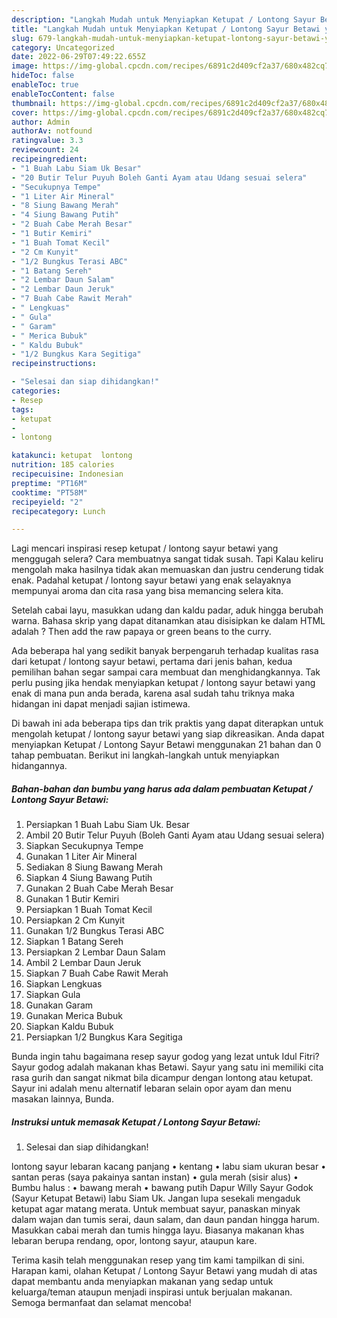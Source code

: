 ```yaml
---
description: "Langkah Mudah untuk Menyiapkan Ketupat / Lontong Sayur Betawi yang Bisa Manjain Lidah, Buat Buka Puasa}"
title: "Langkah Mudah untuk Menyiapkan Ketupat / Lontong Sayur Betawi yang Bisa Manjain Lidah, Buat Buka Puasa}"
slug: 679-langkah-mudah-untuk-menyiapkan-ketupat-lontong-sayur-betawi-yang-bisa-manjain-lidah-buat-buka-puasa
category: Uncategorized
date: 2022-06-29T07:49:22.655Z
image: https://img-global.cpcdn.com/recipes/6891c2d409cf2a37/680x482cq70/ketupat-lontong-sayur-betawi-foto-resep-utama.jpg
hideToc: false
enableToc: true
enableTocContent: false
thumbnail: https://img-global.cpcdn.com/recipes/6891c2d409cf2a37/680x482cq70/ketupat-lontong-sayur-betawi-foto-resep-utama.jpg
cover: https://img-global.cpcdn.com/recipes/6891c2d409cf2a37/680x482cq70/ketupat-lontong-sayur-betawi-foto-resep-utama.jpg
author: Admin
authorAv: notfound
ratingvalue: 3.3
reviewcount: 24
recipeingredient:
- "1 Buah Labu Siam Uk Besar"
- "20 Butir Telur Puyuh Boleh Ganti Ayam atau Udang sesuai selera"
- "Secukupnya Tempe"
- "1 Liter Air Mineral"
- "8 Siung Bawang Merah"
- "4 Siung Bawang Putih"
- "2 Buah Cabe Merah Besar"
- "1 Butir Kemiri"
- "1 Buah Tomat Kecil"
- "2 Cm Kunyit"
- "1/2 Bungkus Terasi ABC"
- "1 Batang Sereh"
- "2 Lembar Daun Salam"
- "2 Lembar Daun Jeruk"
- "7 Buah Cabe Rawit Merah"
- " Lengkuas"
- " Gula"
- " Garam"
- " Merica Bubuk"
- " Kaldu Bubuk"
- "1/2 Bungkus Kara Segitiga"
recipeinstructions:

- "Selesai dan siap dihidangkan!"
categories:
- Resep
tags:
- ketupat
- 
- lontong

katakunci: ketupat  lontong 
nutrition: 185 calories
recipecuisine: Indonesian
preptime: "PT16M"
cooktime: "PT58M"
recipeyield: "2"
recipecategory: Lunch

---
```



Lagi mencari inspirasi resep ketupat / lontong sayur betawi yang menggugah selera? Cara membuatnya sangat tidak susah. Tapi Kalau keliru mengolah maka hasilnya tidak akan memuaskan dan justru cenderung tidak enak. Padahal ketupat / lontong sayur betawi yang enak selayaknya mempunyai aroma dan cita rasa yang bisa memancing selera kita.


Setelah cabai layu, masukkan udang dan kaldu padar, aduk hingga berubah warna. Bahasa skrip yang dapat ditanamkan atau disisipkan ke dalam HTML adalah ? Then add the raw papaya or green beans to the curry.

Ada beberapa hal yang sedikit banyak berpengaruh terhadap kualitas rasa dari ketupat / lontong sayur betawi, pertama dari jenis bahan, kedua pemilihan bahan segar sampai cara membuat dan menghidangkannya. Tak perlu pusing jika hendak menyiapkan ketupat / lontong sayur betawi yang enak di mana pun anda berada, karena asal sudah tahu triknya maka hidangan ini dapat menjadi sajian istimewa.


Di bawah ini ada beberapa tips dan trik praktis yang dapat diterapkan untuk mengolah ketupat / lontong sayur betawi yang siap dikreasikan. Anda dapat menyiapkan Ketupat / Lontong Sayur Betawi menggunakan 21 bahan dan 0 tahap pembuatan. Berikut ini langkah-langkah untuk menyiapkan hidangannya.

<!--inarticleads1-->

##### Bahan-bahan dan bumbu yang harus ada dalam pembuatan Ketupat / Lontong Sayur Betawi:

1. Persiapkan 1 Buah Labu Siam Uk. Besar
1. Ambil 20 Butir Telur Puyuh (Boleh Ganti Ayam atau Udang sesuai selera)
1. Siapkan Secukupnya Tempe
1. Gunakan 1 Liter Air Mineral
1. Sediakan 8 Siung Bawang Merah
1. Siapkan 4 Siung Bawang Putih
1. Gunakan 2 Buah Cabe Merah Besar
1. Gunakan 1 Butir Kemiri
1. Persiapkan 1 Buah Tomat Kecil
1. Persiapkan 2 Cm Kunyit
1. Gunakan 1/2 Bungkus Terasi ABC
1. Siapkan 1 Batang Sereh
1. Persiapkan 2 Lembar Daun Salam
1. Ambil 2 Lembar Daun Jeruk
1. Siapkan 7 Buah Cabe Rawit Merah
1. Siapkan  Lengkuas
1. Siapkan  Gula
1. Gunakan  Garam
1. Gunakan  Merica Bubuk
1. Siapkan  Kaldu Bubuk
1. Persiapkan 1/2 Bungkus Kara Segitiga


Bunda ingin tahu bagaimana resep sayur godog yang lezat untuk Idul Fitri? Sayur godog adalah makanan khas Betawi. Sayur yang satu ini memiliki cita rasa gurih dan sangat nikmat bila dicampur dengan lontong atau ketupat. Sayur ini adalah menu alternatif lebaran selain opor ayam dan menu masakan lainnya, Bunda. 

<!--inarticleads2-->

##### Instruksi untuk memasak Ketupat / Lontong Sayur Betawi:


1. Selesai dan siap dihidangkan!

lontong sayur lebaran kacang panjang • kentang • labu siam ukuran besar • santan peras (saya pakainya santan instan) • gula merah (sisir alus) • Bumbu halus : • bawang merah • bawang putih Dapur Willy Sayur Godok (Sayur Ketupat Betawi) labu Siam Uk. Jangan lupa sesekali mengaduk ketupat agar matang merata. Untuk membuat sayur, panaskan minyak dalam wajan dan tumis serai, daun salam, dan daun pandan hingga harum. Masukkan cabai merah dan tumis hingga layu. Biasanya makanan khas lebaran berupa rendang, opor, lontong sayur, ataupun kare. 

Terima kasih telah menggunakan resep yang tim kami tampilkan di sini. Harapan kami, olahan Ketupat / Lontong Sayur Betawi yang mudah di atas dapat membantu anda menyiapkan makanan yang sedap untuk keluarga/teman ataupun menjadi inspirasi untuk berjualan makanan. Semoga bermanfaat dan selamat mencoba!
